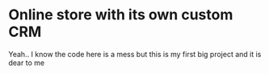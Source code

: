 # Online store with its own custom CRM
Yeah.. I know the code here is a mess but this is my first big project and it is dear to me
